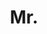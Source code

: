 ---
name: Jiachen Lu
title: Mr.
email: 
website: 
note: 
category: Undergraduate Students
photo: 
---